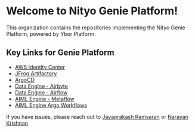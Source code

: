 # Welcome to Nityo Genie Platform!
This organization contains the repositories implementing the Nityo Genie Platform, powered by Ybor Platform.

## Key Links for Genie Platform

 - [AWS Identity Center](https://ybor.awsapps.com/start/#/) 
 - [JFrog Artifactory](https://p6m.jfrog.io/ui/login/)
 - [ArgoCD](https://genie-platforms-argocd.o11n.p6m.run/) 
 - [Data Engine - Airbyte](https://airbyte.eks.us-east-2.aws.dev.genie-platforms.p6m.run/)
 - [Data Engine - Airflow](https://airflow.eks.us-east-2.aws.dev.genie-platforms.p6m.run/)
 - [AIML Engine - Metaflow](https://metaflow.eks.us-east-2.aws.dev.genie-platforms.p6m.run/)
 - [AIML Engine Argo Workflows](https://argo-workflows.eks.us-east-2.aws.dev.genie-platforms.p6m.run/)

If you have issues, please reach out to [Jayaprakash Ramsaran](mailto:jp.ramsaran@nityo.com) or [Narayan Krishnan](mailto:narayan@ybor.ai)
